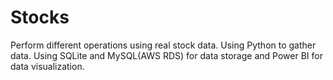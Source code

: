 # Stocks
Perform different operations using real stock data.
Using Python to gather data.
Using SQLite and MySQL(AWS RDS) for data storage and Power BI for data visualization.
